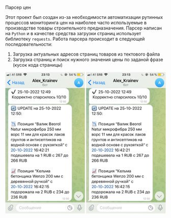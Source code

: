 Парсер цен

Этот проект был создан из-за необходимости автоматизации рутинных процессов мониторинга цен на наиболее часто используемые 
в производстве товары строительного предназначения. Парсер написан на `Python` и в качестве средства загрузки страниц использует 
библиотеку `requests`. Работа парсера происходит в следующей последовательности:

1) Загрузка актуальных адресов страниц товаров из тектового файла
2) Загрузка страниц и поиск нужного значения цены по заданой фразе (кусок кода страницы)

<img src="8671A0A0-DA7D-4DA9-A8D5-BE0F805BD271_1_102_o.jpeg" width="250">

<img src="8671A0A0-DA7D-4DA9-A8D5-BE0F805BD271_1_102_o.jpeg" width="250">
